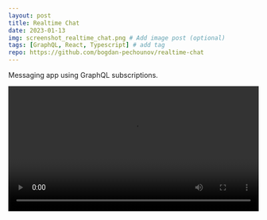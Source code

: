 ```yaml
---
layout: post
title: Realtime Chat
date: 2023-01-13
img: screenshot_realtime_chat.png # Add image post (optional)
tags: [GraphQL, React, Typescript] # add tag
repo: https://github.com/bogdan-pechounov/realtime-chat
---
```


Messaging app using GraphQL subscriptions.

<video width="100%" controls>
  <source src="https://user-images.githubusercontent.com/119967588/212579370-db2f91de-62a9-4f34-a5cf-b6022952a848.mp4" type="video/mp4">
</video>
